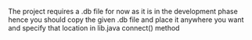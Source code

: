 The project requires a .db file for now as it is in the development phase
hence you should copy the given .db file and place it anywhere you want and 
specify that location in lib.java connect() method

